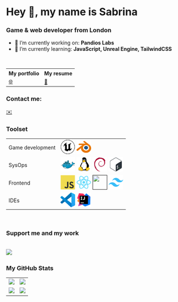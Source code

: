 # Hey 👋, my name is Sabrina

### Game & web developer from London

- 🔭 I’m currently working on: __Pandios Labs__ 
- 🌱 I’m currently learning: __JavaScript, Unreal Engine, TailwindCSS__

<br/>


<table>
    <tr>
        <th>My portfolio</th>
        <th>My resume</th>
    </tr>
    <tr>
        <td>
            <a href="https://sabcron.com">🌐</a>
        </td>
        <td>
            <a href="https://read.cv/sabcron">📃</a>
        </td>
    </tr>
</table>



### Contact me:

<a href="mailto:hello@sabcron.com">✉️</a>

### Toolset

<table>
    <tr>
        <td>Game development</td>
        <td>
            <a href=""><img src="https://raw.githubusercontent.com/devicons/devicon/55609aa5bd817ff167afce0d965585c92040787a/icons/unrealengine/unrealengine-original.svg" width="40" height="40"/></a>
            <a href=""><img src="https://raw.githubusercontent.com/devicons/devicon/55609aa5bd817ff167afce0d965585c92040787a/icons/blender/blender-original.svg" width="40" height="40"/></a>
        </td>
    </tr>
    <tr>
        <td>SysOps</td>
        <td>
            <a href=""><img src="https://github.com/devicons/devicon/blob/v2.13.0/icons/docker/docker-original.svg" width="40" height="40"/></a>
            <a href=""><img src="https://github.com/devicons/devicon/blob/v2.13.0/icons/linux/linux-original.svg" width="40" height="40"/></a>
            <a href=""><img src="https://github.com/devicons/devicon/blob/v2.13.0/icons/debian/debian-plain.svg" width="40" height="40"/></a>
            <a href=""><img src="https://github.com/devicons/devicon/blob/v2.13.0/icons/bash/bash-original.svg" width="40" height="40"/></a>
        </td>
    </tr>
    <tr>
        <td>Frontend</td>
        <td>
            <a href=""><img src="https://github.com/devicons/devicon/blob/v2.13.0/icons/javascript/javascript-original.svg" width="40" height="40"/></a>
            <a href=""><img src="https://github.com/devicons/devicon/blob/v2.13.0/icons/react/react-original.svg" width="40" height="40"/></a>
            <a href=""><img src="https://www.vectorlogo.zone/logos/npmjs/npmjs-icon.svg" width="40" height="40"/></a>
            <a href=""><img src="https://github.com/devicons/devicon/blob/v2.13.0/icons/tailwindcss/tailwindcss-plain.svg" width="40" height="40"/></a>
        </td>
    </tr>
    <tr>
        <td>IDEs</td>
        <td>
            <a href=""><img src="https://github.com/devicons/devicon/blob/v2.13.0/icons/vscode/vscode-original.svg" width="40" height="40"/></a>
            <a href=""><img src="https://github.com/devicons/devicon/blob/v2.13.0/icons/intellij/intellij-original.svg" width="40" height="40"/></a>
        </td>
    </tr>
</table>


<br/>

### Support me and my work
<br/>
<a href="https://www.buymeacoffee.com/sabcron"><img src="https://www.vectorlogo.zone/logos/buymeacoffee/buymeacoffee-official.svg"/></a>


<br />

### My GitHub Stats

<table>
    <tr>
        <td>
            <img src="https://github-profile-trophy.vercel.app/?username=sabcron&row=3&column=4&no-bg=true"/>
        </td>
        <td>
            <img src="https://github-readme-streak-stats.herokuapp.com/?user=sabcron"/>
        </td> 
    </tr>
    <tr>
        <td>
            <img src="https://github-readme-stats.vercel.app/api?username=sabcron&count_private=true&show_icons=true&theme=tokyonight"/>
        </td>
        <td>
            <img src="https://github-readme-stats.vercel.app/api/top-langs/?username=sabcron&langs_count=10&layout=compact&hide=php,scss,css,html,batchfile,gherkin,freemarker,xslt,tsql,ruby"/>
        </td>
    </tr>
</table>
